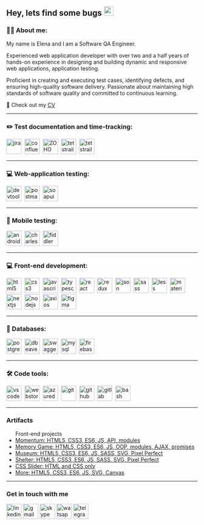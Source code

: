 <!--
**LenaEvgena/LenaEvgena** is a ✨ _special_ ✨ repository because its `README.md` (this file) appears on your GitHub profile.

Here are some ideas to get you started:

- 🔭 I’m currently working on ...
- 🌱 I’m currently learning ...
- 👯 I’m looking to collaborate on ...
- 🤔 I’m looking for help with ...
- 💬 Ask me about ...
- 📫 How to reach me: ...
- 😄 Pronouns: ...
- ⚡ Fun fact: ...
-->
<h2>Hey, lets find some bugs <img src="https://em-content.zobj.net/source/microsoft-teams/363/lady-beetle_1f41e.png" height="25" ></h2>

### 👨‍💻 About me:

<p> My name is Elena and I am a Software QA Engineer.</p>
<p>Experienced web application developer with over two and a half years of hands-on experience in designing and building dynamic and responsive web applications, application testing.</p>
<p>Proficient in creating and executing test cases, identifying defects, and ensuring high-quality software delivery. Passionate about maintaining high standards of software quality and committed to continuous learning.</p>
📙 Check out my <a href="https://lenaevgena.github.io/HTML-CSS-FE-Course/CV/">CV</a>

---

### ✏️ Test documentation and time-tracking:

<div>
  <img src="https://cdn.jsdelivr.net/gh/devicons/devicon/icons/jira/jira-original.svg" title="jira" alt="jira" width="40" height="40"/>&nbsp
  <img src="https://cdn.jsdelivr.net/gh/devicons/devicon/icons/confluence/confluence-original.svg" title="confluence" alt="confluence" width="40" height="40"/>&nbsp
  <img src="https://www.vectorlogo.zone/logos/zoho/zoho-ar21.svg" title="ZOHO" alt="ZOHO" width="40" height="40"/>&nbsp
  <img src="https://codahosted.io/packs/21236/unversioned/assets/LOGO/ba1091c59bab89cd2fd0f289622731fe16113d7b00905abe64759c313a4b73b76c1b0426076ed76cb74752234c734131df46992d5b8b48fc13e264240e4f7119f736cfeb64df36ded54b5cbf6198b9cadedf18dd0cac5c7dbcd16e6336c29363cd1292ba" title="notion" alt="tetstrail" width="40" height="40"/>&nbsp
  <img src="https://cdn.jsdelivr.net/gh/devicons/devicon/icons/notion/notion-original.svg" title="notion" alt="tetstrail" width="40" height="40"/>&nbsp
  </div>

---

### 💻 Web-application testing:

<div>
  <img src="https://d33wubrfki0l68.cloudfront.net/38b5c953a4667366685d55db55d057c86db1fc54/a0fdc/static/acae6b24d940347661ca901ea07f47c1/chrome-dev-logo-icon.png" title="devtools" alt="devtools" width="40" height="40"/>&nbsp
  <img src="https://seeklogo.com/images/P/postman-logo-0087CA0D15-seeklogo.com.png" title="postman" alt="postman" width="40" height="40"/>&nbsp
  <img src="https://static0.smartbear.co/smartbearbrand/media/images/home/soapui-icon.svg" title="soapui" alt="soapui" width="40" height="40"/>&nbsp
</div>

---

### 📱 Mobile testing:

<div>
  <img src="https://cdn.jsdelivr.net/gh/devicons/devicon/icons/androidstudio/androidstudio-original.svg" title="android-studio" alt="android-studio" width="40" height="40"/>&nbsp
  <img src="https://cdn.icon-icons.com/icons2/3053/PNG/512/charles_proxy_macos_bigsur_icon_190302.png" title="charles-proxy" alt="charles-proxy" width="40" height="40"/>&nbsp
  <img src="https://www.megaleechers.com/storage/Fiddler-Everywhere-Icon.png" title="fiddler" alt="fiddler" width="40" height="40"/>&nbsp
</div>

---

### 💻 Front-end development:

<div>
  <img src="https://cdn.jsdelivr.net/gh/devicons/devicon/icons/html5/html5-original.svg" title="html5" alt="html5" width="40" height="40"/>&nbsp
  <img src="https://cdn.jsdelivr.net/gh/devicons/devicon/icons/css3/css3-original.svg" title="css3" alt="css3" width="40" height="40"/>&nbsp
  <img src="https://cdn.jsdelivr.net/gh/devicons/devicon/icons/javascript/javascript-original.svg" title="javascript" alt="javascript" width="40" height="40"/>&nbsp
  <img src="https://cdn.jsdelivr.net/gh/devicons/devicon/icons/typescript/typescript-original.svg" title="typescript" alt="typescript" width="40" height="40"/>&nbsp
  <img src="https://cdn.jsdelivr.net/gh/devicons/devicon/icons/react/react-original.svg" title="react" alt="react" width="40" height="40"/>&nbsp
  <img src="https://cdn.jsdelivr.net/gh/devicons/devicon/icons/redux/redux-original.svg" title="redux" alt="redux" width="40" height="40"/>&nbsp
  <img src="https://cdn.jsdelivr.net/gh/devicons/devicon/icons/json/json-original.svg" title="json" alt="json" width="40" height="40"/>&nbsp
  <img src="https://cdn.jsdelivr.net/gh/devicons/devicon/icons/sass/sass-original.svg" title="sass" alt="sass" width="40" height="40"/>&nbsp
  <img src="https://cdn.jsdelivr.net/gh/devicons/devicon/icons/less/less-plain-wordmark.svg" title="less" alt="less" width="40" height="40"/>&nbsp
  <img src="https://cdn.jsdelivr.net/gh/devicons/devicon/icons/materialui/materialui-original.svg" title="materialui" alt="materialui" width="40" height="40"/>&nbsp
  <img src="https://cdn.jsdelivr.net/gh/devicons/devicon/icons/nextjs/nextjs-original.svg" title="nextjs" alt="nextjs" width="40" height="40"/>&nbsp
  <img src="https://cdn.jsdelivr.net/gh/devicons/devicon/icons/nodejs/nodejs-original.svg" title="nodejs" alt="nodejs" width="40" height="40"/>&nbsp
  <img src="https://cdn.jsdelivr.net/gh/devicons/devicon/icons/axios/axios-plain-wordmark.svg" title="axios" alt="axios" width="40" height="40"/>&nbsp
  <img src="https://cdn.jsdelivr.net/gh/devicons/devicon/icons/figma/figma-original.svg" title="figma" alt="figma" width="40" height="40"/>&nbsp
</div>

---

### 💾 Databases:

<div>
  <img src="https://cdn.jsdelivr.net/gh/devicons/devicon/icons/postgresql/postgresql-original.svg" title="postgresql" alt="postgresql" width="40" height="40"/>&nbsp
  <img src="https://cdn.jsdelivr.net/gh/devicons/devicon/icons/dbeaver/dbeaver-original.svg" title="dbeaver" alt="dbeaver" width="40" height="40"/>&nbsp
  <img src="https://cdn.jsdelivr.net/gh/devicons/devicon/icons/swagger/swagger-original.svg" title="swagger" alt="swagger" width="40" height="40"/>&nbsp
  <img src="https://cdn.jsdelivr.net/gh/devicons/devicon/icons/mysql/mysql-original.svg" title="mysql" alt="mysql" width="40" height="40"/>&nbsp
  <img src="https://cdn.jsdelivr.net/gh/devicons/devicon/icons/firebase/firebase-original.svg" title="firebase" alt="firebase" width="40" height="40"/>&nbsp
</div>

---

### 🛠 Code tools:

<div>
  <img src="https://cdn.jsdelivr.net/gh/devicons/devicon/icons/vscode/vscode-original.svg" title="vscode" alt="vscode" width="40" height="40"/>&nbsp
  <img src="https://cdn.jsdelivr.net/gh/devicons/devicon/icons/webstorm/webstorm-original.svg" title="webstorm" alt="webstorm" width="40" height="40"/>&nbsp
  <img src="https://cdn.jsdelivr.net/gh/devicons/devicon/icons/azuredevops/azuredevops-original.svg" title="azuredevops" alt="azuredevops" width="40" height="40"/>&nbsp
  <img src="https://cdn.jsdelivr.net/gh/devicons/devicon/icons/git/git-original.svg" title="git" alt="git" width="40" height="40"/>&nbsp
  <img src="https://cdn.jsdelivr.net/gh/devicons/devicon/icons/github/github-original.svg" title="github" alt="github" width="40" height="40"/>&nbsp
  <img src="https://cdn.jsdelivr.net/gh/devicons/devicon/icons/gitlab/gitlab-original.svg" title="gitlab" alt="gitlab" width="40" height="40"/>&nbsp
  <img src="https://upload.wikimedia.org/wikipedia/commons/thumb/4/4b/Bash_Logo_Colored.svg/1024px-Bash_Logo_Colored.svg.png?20180723054350" title="bash" alt="bash" width="40" height="40"/>&nbsp
  
</div>

---

### Artifacts

<p> 
<ul>Front-end projects
<li><a href="https://lenaevgena.github.io/Momentum/momentum/index.html">Momentum: HTML5, CSS3, ES6, JS, API, modules</a></li>
<li><a href="https://lenaevgena.github.io/Ostrouh_Project_JSModule/">Memory Game: HTML5, CSS3, ES6, JS, OOP, modules, AJAX, promises</a></li>
<li><a href="https://lenaevgena.github.io/Museum/museum-dom/">Museum: HTML5, CSS3, ES6, JS, SASS, SVG, Pixel Perfect</a></li>
<li><a href="https://lenaevgena.github.io/Shelter/pages/main/index.html">Shelter: HTML5, CSS3, ES6, JS, SASS, SVG, Pixel Perfect</a></li>
<li><a href="https://lenaevgena.github.io/cssMemSlider/cssMemSlider/">CSS Slider: HTML and CSS only</a></li>
<li><a href="https://github.com/LenaEvgena/Clocks">More: HTML5, CSS3, ES6, JS, SVG, Canvas</a></li>
</ul>
</p>

---

<h3>Get in touch with me</h3>
<p>
<a href= "https://www.linkedin.com/in/alena-astravukh/"><img src="https://img.icons8.com/?size=512&id=13930&format=png" width="40" height="40" alt="linkedin"/></a>
<a href= "mailto:alenaastravukh@gmail.com"><img src="https://img.icons8.com/?size=512&id=P7UIlhbpWzZm&format=png" width="40" height="40" alt="gmail"/></a>
<a href= "skype:live:.cid.1a40e02acedb98da?chat"><img src="https://img.icons8.com/?size=100&id=63204&format=png&color=000000" width="40" height="40" alt="skype"/></a>
<a href= "https://wa.me/48575399753"><img src="https://img.icons8.com/?size=100&id=16713&format=png&color=000000" width="40" height="40" alt="watsapp"/></a>
<a href= "https://t.me/La_Ahl"><img src="https://img.icons8.com/?size=512&id=63306&format=png" width="40" height="40" alt="telegram"/></a>
</p>
